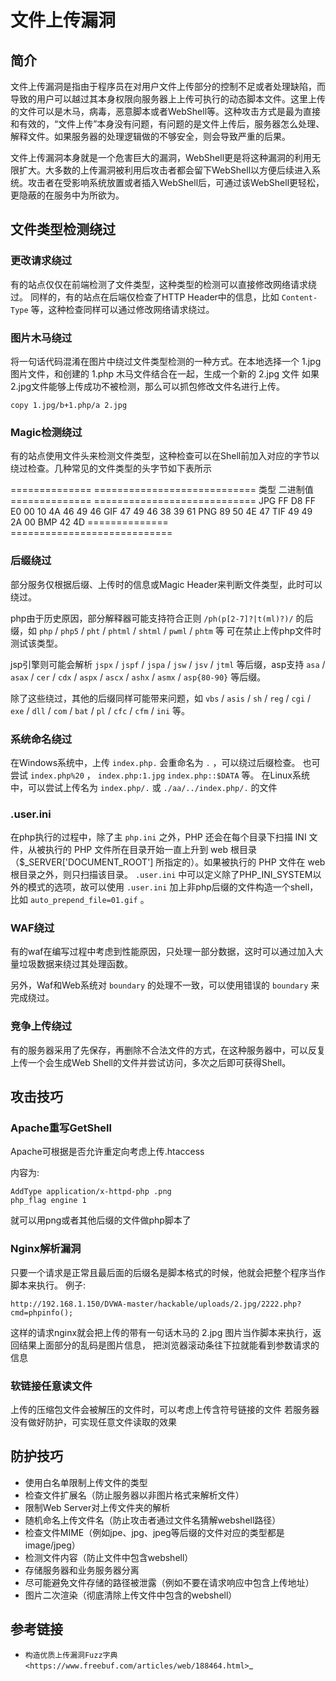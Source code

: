 
# 文件上传漏洞

## 简介

文件上传漏洞是指由于程序员在对用户文件上传部分的控制不足或者处理缺陷，而导致的用户可以越过其本身权限向服务器上上传可执行的动态脚本文件。这里上传的文件可以是木马，病毒，恶意脚本或者WebShell等。这种攻击方式是最为直接和有效的，“文件上传”本身没有问题，有问题的是文件上传后，服务器怎么处理、解释文件。如果服务器的处理逻辑做的不够安全，则会导致严重的后果。

文件上传漏洞本身就是一个危害巨大的漏洞，WebShell更是将这种漏洞的利用无限扩大。大多数的上传漏洞被利用后攻击者都会留下WebShell以方便后续进入系统。攻击者在受影响系统放置或者插入WebShell后，可通过该WebShell更轻松，更隐蔽的在服务中为所欲为。


## 文件类型检测绕过


### 更改请求绕过

有的站点仅仅在前端检测了文件类型，这种类型的检测可以直接修改网络请求绕过。
同样的，有的站点在后端仅检查了HTTP Header中的信息，比如 ``Content-Type`` 等，这种检查同样可以通过修改网络请求绕过。


### 图片木马绕过
将一句话代码混淆在图片中绕过文件类型检测的一种方式。在本地选择一个 1.jpg 图片文件，和创建的 1.php 木马文件结合在一起，生成一个新的 2.jpg 文件
如果2.jpg文件能够上传成功不被检测，那么可以抓包修改文件名进行上传。

    copy 1.jpg/b+1.php/a 2.jpg


### Magic检测绕过

有的站点使用文件头来检测文件类型，这种检查可以在Shell前加入对应的字节以绕过检查。几种常见的文件类型的头字节如下表所示

==============      ============================
类型                二进制值
==============      ============================
JPG                 FF D8 FF E0 00 10 4A 46 49 46
GIF                 47 49 46 38 39 61
PNG                 89 50 4E 47
TIF                 49 49 2A 00
BMP                 42 4D
==============      ============================

### 后缀绕过

部分服务仅根据后缀、上传时的信息或Magic Header来判断文件类型，此时可以绕过。

php由于历史原因，部分解释器可能支持符合正则 ``/ph(p[2-7]?|t(ml)?)/`` 的后缀，如 ``php`` / ``php5`` / ``pht`` / ``phtml`` / ``shtml`` / ``pwml`` / ``phtm`` 等 可在禁止上传php文件时测试该类型。

jsp引擎则可能会解析 ``jspx`` / ``jspf`` / ``jspa`` / ``jsw`` / ``jsv`` / ``jtml`` 等后缀，asp支持 ``asa`` / ``asax`` / ``cer`` / ``cdx`` / ``aspx`` / ``ascx`` / ``ashx`` / ``asmx`` / ``asp{80-90}`` 等后缀。

除了这些绕过，其他的后缀同样可能带来问题，如 ``vbs`` / ``asis`` / ``sh`` / ``reg`` / ``cgi`` / ``exe`` / ``dll`` / ``com`` / ``bat`` / ``pl`` / ``cfc`` / ``cfm`` / ``ini`` 等。

### 系统命名绕过

在Windows系统中，上传 ``index.php.`` 会重命名为 ``.`` ，可以绕过后缀检查。
也可尝试 ``index.php%20`` ， ``index.php:1.jpg`` ``index.php::$DATA`` 等。
在Linux系统中，可以尝试上传名为 ``index.php/.`` 或 ``./aa/../index.php/.`` 的文件

### .user.ini

在php执行的过程中，除了主 ``php.ini`` 之外，PHP 还会在每个目录下扫描 INI 文件，从被执行的 PHP 文件所在目录开始一直上升到 web 根目录（$_SERVER['DOCUMENT_ROOT'] 所指定的）。如果被执行的 PHP 文件在 web 根目录之外，则只扫描该目录。 ``.user.ini`` 中可以定义除了PHP_INI_SYSTEM以外的模式的选项，故可以使用 ``.user.ini`` 加上非php后缀的文件构造一个shell，比如 ``auto_prepend_file=01.gif`` 。

### WAF绕过

有的waf在编写过程中考虑到性能原因，只处理一部分数据，这时可以通过加入大量垃圾数据来绕过其处理函数。

另外，Waf和Web系统对 ``boundary`` 的处理不一致，可以使用错误的 ``boundary`` 来完成绕过。 

### 竞争上传绕过

有的服务器采用了先保存，再删除不合法文件的方式，在这种服务器中，可以反复上传一个会生成Web Shell的文件并尝试访问，多次之后即可获得Shell。

## 攻击技巧


### Apache重写GetShell

Apache可根据是否允许重定向考虑上传.htaccess

内容为:

    AddType application/x-httpd-php .png
    php_flag engine 1

就可以用png或者其他后缀的文件做php脚本了

### Nginx解析漏洞
只要一个请求是正常且最后面的后缀名是脚本格式的时候，他就会把整个程序当作脚本来执行。
例子:

    http://192.168.1.150/DVWA-master/hackable/uploads/2.jpg/2222.php?cmd=phpinfo();

这样的请求nginx就会把上传的带有一句话木马的 2.jpg 图片当作脚本来执行，返回结果上面部分的乱码是图片信息，
把浏览器滚动条往下拉就能看到参数请求的信息

### 软链接任意读文件

上传的压缩包文件会被解压的文件时，可以考虑上传含符号链接的文件
若服务器没有做好防护，可实现任意文件读取的效果

## 防护技巧

- 使用白名单限制上传文件的类型
- 检查文件扩展名（防止服务器以非图片格式来解析文件）
- 限制Web Server对上传文件夹的解析
- 随机命名上传文件名（防止攻击者通过文件名猜解webshell路径）
- 检查文件MIME（例如jpe、jpg、jpeg等后缀的文件对应的类型都是 image/jpeg）
- 检测文件内容（防止文件中包含webshell）
- 存储服务器和业务服务器分离
- 尽可能避免文件存储的路径被泄露（例如不要在请求响应中包含上传地址）
- 图片二次渲染（彻底清除上传文件中包含的webshell）

## 参考链接

- `构造优质上传漏洞Fuzz字典 <https://www.freebuf.com/articles/web/188464.html>`_

